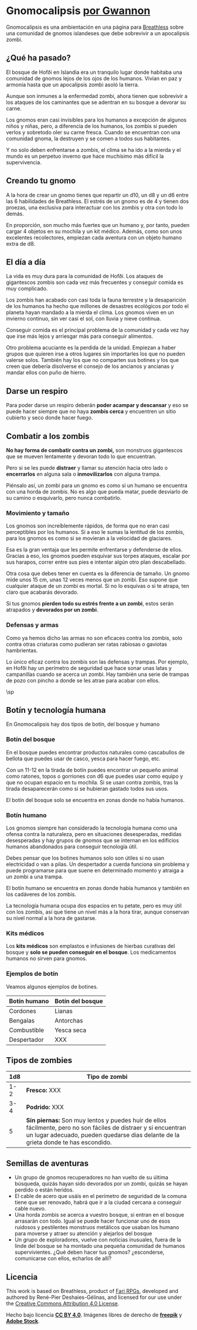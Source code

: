 # Gnomocalipsis [por Gwannon](https://gwannon.itch.io/gnomocalipsis-breathless)

Gnomocalipsis es una ambientación en una página para [Breathless](https://fari-rpgs.itch.io/breathless-srd) sobre una comunidad de gnomos islandeses que debe sobrevivir a un apocalipsis zombi.

## ¿Qué ha pasado?

El bosque de Hofði en Islandia era un tranquilo lugar donde habitaba una comunidad de gnomos lejos de los ojos de los humanos. Vivían en paz y armonía hasta que un apocalipsis zombi asoló la tierra.

Aunque son inmunes a la enfermedad zombi, ahora tienen que sobrevivir a los ataques de los caminantes que se adentran en su bosque a devorar su carne.

Los gnomos eran casi invisibles para los humanos a excepción de algunos niños y niñas, pero, a diferencia de los humanos, los zombis si pueden verlos y sobretodo oler su carne fresca. Cuando se encuentran con una comunidad gnoma, la destruyen y se comen a todos sus habitantes.

Y no solo deben enfrentarse a zombis, el clima se ha ido a la mierda y el mundo es un perpetuo inverno que hace muchísimo más difícil la supervivencia.

## Creando tu gnomo

A la hora de crear un gnomo tienes que repartir un d10, un d8 y un d6 entre las 6 habilidades de Breathless. El estrés de un gnomo es de 4 y tienen dos proezas, una exclusiva para interactuar con los zombis y otra con todo lo demás.

En proporción, son mucho más fuertes que un humano y, por tanto, pueden cargar 4 objetos en su mochila y un kit médico. Además, como son unos excelentes recolectores, empiezan cada aventura con un objeto humano extra de d8.

## El día a día

La vida es muy dura para la comunidad de Hofði. Los ataques de gigantescos zombis son cada vez más frecuentes y conseguir comida es muy complicado. 

Los zombis han acabado con casi toda la fauna terrestre y la desaparición de los humanos ha hecho que millones de desastres ecológicos por todo el planeta hayan mandado a la mierda el clima. Los gnomos viven en un invierno continuo, sin ver casi el sol, con lluvia y nieve continua.

Conseguir comida es el principal problema de la comunidad y cada vez hay que irse más lejos y arriesgar más para conseguir alimentos.

Otro problema acuciante es la perdida de la unidad. Empiezan a haber grupos que quieren irse a otros lugares sin importarles los que no pueden valerse solos. También hay los que no comparten sus botines y los que creen que debería disolverse el consejo de los ancianos y ancianas y mandar ellos con puño de hierro.

## Darse un respiro

Para poder darse un respiro deberán **poder acampar y descansar** y eso se puede hacer siempre que no haya **zombis cerca** y encuentren un sitio cubierto y seco donde hacer fuego.

## Combatir a los zombis

**No hay forma de combatir contra un zombi,** son monstruos gigantescos que se mueven lentamente y devoran todo lo que encuentran.

Pero si se les puede **distraer** y llamar su atención hacia otro lado o **encerrarlos** en alguna sala o **inmovilizarlos** con alguna trampa.

Piénsalo así, un zombi para un gnomo es como si un humano se encuentra con una horda de zombis. No es algo que pueda matar, puede desviarlo de su camino o esquivarlo, pero nunca combatirlo.

### Movimiento y tamaño

Los gnomos son increíblemente rápidos, de forma que no eran casi perceptibles por los humanos. Si a eso le sumas la lentitud de los zombis, para los gnomos es como si se movieran a la velocidad de glaciares.

Esa es la gran ventaja que les permite enfrentarse y defenderse de ellos. Gracias a eso, los gnomos pueden esquivar sus torpes ataques, escalar por sus harapos, correr entre sus pies e intentar algún otro plan descabellado.

Otra cosa que debes tener en cuenta es la diferencia de tamaño. Un gnomo mide unos 15 cm, unas 12 veces menos que un zombi. Eso supone que cualquier ataque de un zombi es mortal. Si no lo esquivas o si te atrapa, ten claro que acabarás devorado.

Si tus gnomos **pierden todo su estrés frente a un zombi**, estos serán atrapados y **devorados por un zombi**.

### Defensas y armas

Como ya hemos dicho las armas no son eficaces contra los zombis, solo contra otras criaturas como pudieran ser ratas rabiosas o gaviotas hambrientas.

Lo único eficaz contra los zombis son las defensas y trampas. Por ejemplo, en Hofði hay un perímetro de seguridad que hace sonar unas latas y campanillas cuando se acerca un zombi. Hay también una serie de trampas de pozo con pincho a donde se les atrae para acabar con ellos.

\sp

## Botín y tecnología humana

En Gnomocalipsis hay dos tipos de botín, del bosque y humano

### Botín del bosque

En el bosque puedes encontrar productos naturales como cascabullos de bellota que puedes usar de casco, yesca para hacer fuego, etc. 

Con un 11-12 en la tirada de botín puedes encontrar un pequeño animal como ratones, topos o gorriones con d6 que puedes usar como equipo y que no ocupan espacio en tu mochila. Si se usan contra zombis, tras la tirada desaparecerán como si se hubieran gastado todos sus usos.

El botín del bosque solo se encuentra en zonas donde no había humanos.

### Botín humano

Los gnomos siempre han considerado la tecnología humana como una ofensa contra la naturaleza, pero en situaciones desesperadas, medidas desesperadas y hay grupos de gnomos que se internan en los edificios humanos abandonados para conseguir tecnología útil.

Debes pensar que los botines humanos solo son útiles si no usan electricidad o van a pilas. Un despertador a cuerda funciona sin problema y puede programarse para que suene en determinado momento y atraiga a un zombi a una trampa.

El botín humano se encuentra en zonas donde había humanos y también en los cadáveres de los zombis.

La tecnología humana ocupa dos espacios en tu petate, pero es muy útil con los zombis, así que tiene un nivel más a la hora tirar, aunque conservan su nivel normal a la hora de gastarse.

### Kits médicos

Los **kits médicos** son emplastos e infusiones de hierbas curativas del bosque y **solo se pueden conseguir en el bosque**. Los medicamentos humanos no sirven para gnomos.

### Ejemplos de botín

Veamos algunos ejemplos de botines.

|Botín humano|Botín del bosque|
|---|---|
|Cordones|Lianas|
|Bengalas|Antorchas|
|Combustible|Yesca seca|
|Despertador|XXX|

## Tipos de zombies
|1d8|Tipo de zombi|
|---|---|
|1-2|**Fresco:** XXX|
|3-4|**Podrido:** XXX|
|5|**Sin piernas:** Son muy lentos y puedes huir de ellos fácilmente, pero no son fáciles de distraer y si encuentran un lugar adecuado, pueden quedarse dias delante de la grieta donde te has escondido.|

## Semillas de aventuras

* Un grupo de gnomos recuperadores no han vuelto de su última búsqueda, quizás hayan sido devorados por un zombi, quizás se hayan perdido o están heridos.
* El cable de acero que usáis en el perímetro de seguridad de la comuna tiene que ser renovado, habrá que ir a la ciudad cercana a conseguir cable nuevo.
* Una horda zombis se acerca a vuestro bosque, si entran en el bosque arrasarán con todo. Igual se puede hacer funcionar uno de esos ruidosos y pestilentes monstruos metálicos que usaban los humano para moverse y atraer su atención y alejarlos del bosque 
* Un grupo de exploradores, vuelve con noticias inusuales, fuera de la linde del bosque se ha montado una pequeña comunidad de humanos supervivientes. ¿Qué deben hacer tus gnomos? ¿esconderse, comunicarse con ellos, echarlos de allí?

## Licencia 

This work is based on Breathless, product of [Fari RPGs](https://farirpgs.com/), developed and authored by René-Pier Deshaies-Gélinas, and licensed for our use under the [Creative Commons Attribution 4.0 License](https://creativecommons.org/licenses/by/4.0/).

Hecho bajo licencia **[CC BY 4.0](https://creativecommons.org/licenses/by/4.0/legalcode.es)**. Imágenes libres de derecho de **[freepik](https://www.freepik.com/)** y **[Adobe Stock](https://stock.adobe.com/)**.